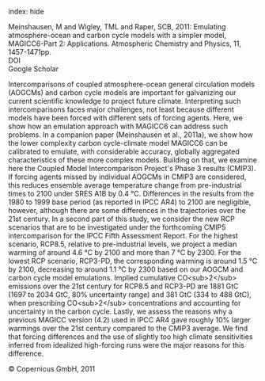 index: hide

<div class="Citation">

  <div class="Citation-body">
    <div class="Citation-text">Meinshausen, M and Wigley, TML and Raper, SCB, 2011: Emulating atmosphere-ocean and carbon cycle models with a simpler model, MAGICC6-Part 2: Applications. <span class="Article-journal">Atmospheric Chemistry and Physics, </span><span class="Article-volume">11, </span>1457-1471pp.</div>
    <div class="Citation-links">
      <div class="CitationLink" data-href="https://doi.org/10.5194/acp-11-1457-2011">
        <div class="CitationLink-icon CitationLink-Doi"></div>
        <div class="CitationLink-text">DOI</div>
      </div>
      <div class="CitationLink" data-href="https://scholar.google.com/scholar?q=10.5194/acp-11-1457-2011">
        <div class="CitationLink-icon CitationLink-Scholar"></div>
        <div class="CitationLink-text">Google Scholar</div>
      </div>
    </div>
  </div>
</div>

Intercomparisons of coupled atmosphere-ocean general circulation models (AOGCMs) and carbon cycle models are important for galvanizing our current scientific knowledge to project future climate. Interpreting such intercomparisons faces major challenges, not least because different models have been forced with different sets of forcing agents. Here, we show how an emulation approach with MAGICC6 can address such problems. In a companion paper (Meinshausen et al., 2011a), we show how the lower complexity carbon cycle-climate model MAGICC6 can be calibrated to emulate, with considerable accuracy, globally aggregated characteristics of these more complex models. Building on that, we examine here the Coupled Model Intercomparison Project's Phase 3 results (CMIP3). If forcing agents missed by individual AOGCMs in CMIP3 are considered, this reduces ensemble average temperature change from pre-industrial times to 2100 under SRES A1B by 0.4 °C. Differences in the results from the 1980 to 1999 base period (as reported in IPCC AR4) to 2100 are negligible, however, although there are some differences in the trajectories over the 21st century. In a second part of this study, we consider the new RCP scenarios that are to be investigated under the forthcoming CMIP5 intercomparison for the IPCC Fifth Assessment Report. For the highest scenario, RCP8.5, relative to pre-industrial levels, we project a median warming of around 4.6 °C by 2100 and more than 7 °C by 2300. For the lowest RCP scenario, RCP3-PD, the corresponding warming is around 1.5 °C by 2100, decreasing to around 1.1 °C by 2300 based on our AOGCM and carbon cycle model emulations. Implied cumulative CO&lt;sub&gt;2&lt;/sub&gt; emissions over the 21st century for RCP8.5 and RCP3-PD are 1881 GtC (1697 to 2034 GtC, 80% uncertainty range) and 381 GtC (334 to 488 GtC), when prescribing CO&lt;sub&gt;2&lt;/sub&gt; concentrations and accounting for uncertainty in the carbon cycle. Lastly, we assess the reasons why a previous MAGICC version (4.2) used in IPCC AR4 gave roughly 10% larger warmings over the 21st century compared to the CMIP3 average. We find that forcing differences and the use of slightly too high climate sensitivities inferred from idealized high-forcing runs were the major reasons for this difference.

<div class="Citation-copy">
&copy; Copernicus GmbH, 2011
</div>